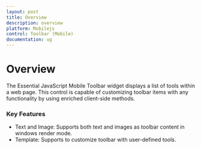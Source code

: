 ```yaml
---
layout: post
title: Overview
description: overview
platform: Mobilejs
control: Toolbar (Mobile)
documentation: ug
---
```


# Overview

The Essential JavaScript Mobile Toolbar widget displays a list of tools within a web page. This control is capable of customizing toolbar items with any functionality by using enriched client-side methods.

### Key Features

* Text and Image: Supports both text and images as toolbar content in windows render mode.
* Template: Supports to customize toolbar with user-defined tools.



